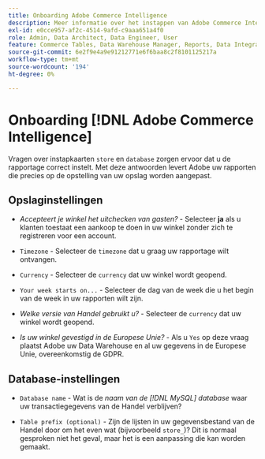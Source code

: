 ```yaml
---
title: Onboarding Adobe Commerce Intelligence
description: Meer informatie over het instappen van Adobe Commerce Intelligence.
exl-id: e0cce957-af2c-4514-9afd-c9aaa651a4f0
role: Admin, Data Architect, Data Engineer, User
feature: Commerce Tables, Data Warehouse Manager, Reports, Data Integration
source-git-commit: 6e2f9e4a9e91212771e6f6baa8c2f8101125217a
workflow-type: tm+mt
source-wordcount: '194'
ht-degree: 0%

---
```


# Onboarding [!DNL Adobe Commerce Intelligence]

Vragen over instapkaarten `store` en `database` zorgen ervoor dat u de rapportage correct instelt. Met deze antwoorden levert Adobe uw rapporten die precies op de opstelling van uw opslag worden aangepast.

## Opslaginstellingen

- *Accepteert je winkel het uitchecken van gasten?* - Selecteer **ja** als u klanten toestaat een aankoop te doen in uw winkel zonder zich te registreren voor een account.

- `Timezone` - Selecteer de `timezone` dat u graag uw rapportage wilt ontvangen.

- `Currency` - Selecteer de `currency` dat uw winkel wordt geopend.

- `Your week starts on...` - Selecteer de dag van de week die u het begin van de week in uw rapporten wilt zijn.

- *Welke versie van Handel gebruikt u?* - Selecteer de `currency` dat uw winkel wordt geopend.

- *Is uw winkel gevestigd in de Europese Unie?* - Als u `Yes` op deze vraag plaatst Adobe uw Data Warehouse en al uw gegevens in de Europese Unie, overeenkomstig de GDPR.

## Database-instellingen

- `Database name` - Wat is de *naam van de [!DNL MySQL] database* waar uw transactiegegevens van de Handel verblijven?

- `Table prefix (optional)` - Zijn de lijsten in uw gegevensbestand van de Handel door om het even wat (bijvoorbeeld `store_`)? Dit is normaal gesproken niet het geval, maar het is een aanpassing die kan worden gemaakt.
